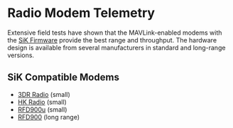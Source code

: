 # Radio Modem Telemetry

Extensive field tests have shown that the MAVLink-enabled modems with the [SiK Firmware](https://github.com/dronecode/sik) provide the best range and throughput. The hardware design is available from several manufacturers in standard and long-range versions.

## SiK Compatible Modems

 * [3DR Radio](https://store.3drobotics.com/products/3dr-radio-set) (small)
 * [HK Radio](http://www.hobbyking.com/hobbyking/store/uh_viewitem.asp?idproduct=55559) (small)
 * [RFD900u](http://rfdesign.com.au/products/rfd900u-modem/) (small)
 * [RFD900](http://rfdesign.com.au/products/rfd900-modem/) (long range)
